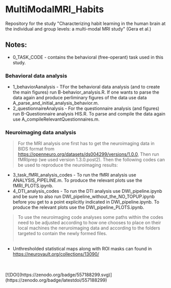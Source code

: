 # MultiModalMRI_Habits
Repository for the study "Characterizing habit learning in the human brain at the individual and group levels: a multi-modal MRI study" (Gera et al.)


## Notes:
* 0_TASK_CODE - contains the behavioral (free-operant) task used in this study.
### Behavioral data analysis
* 1_behaviorAanalysis - TFor the behavioral data analysis (and to create the main figures) run  B-behavior_analysis.R. If one wants to parse the data again and produce perliminary figures of the data use data A_parse_and_initial_analysis_behavior.m.
* 2_questionnaireAnalysis - For the questionnaire analysis (and figures) run B-Questionnaire analysis HIS.R. To parse and compile the data again use A_compileRelevantQuestionnaires.m.
### Neuroimaging data analysis
> For the MRI analysis one first has to get the neuroimaging data in BIDS format from https://openneuro.org/datasets/ds004299/versions/1.0.0, Then run fMRIprep (we used version 1.3.0.post2). Then the following codes can be used to reproduce the neuroimaging results:
* 3_task_fMRI_analysis_codes - To run the fMRI analysis use ANALYSIS_PIPELINE.m. To produce the relevant plots use the fMRI_PLOTS.ipynb.
* 4_DTI_analysis_codes - To run the DTI analysis use DWI_pipeline.ipynb and be sure to also run DWI_pipeline_without_the_NO_TOPUP.ipynb before you get to a point explicitly indicated in DWI_pipeline.ipynb. To produce the relevant plots use the DWI_pipeline_PLOTS.ipynb.

> To use the neuroimaging code analyses some paths within the codes need to be adjusted according to how one chooses to place on their local machines the neruroimaging data and according to the folders targeted to contain the newly formed files.
<br/><br/>
* Unthresholded statistical maps along with ROI masks can found in https://neurovault.org/collections/13090/
<br/>
<br/>
[![DOI](https://zenodo.org/badge/557188299.svg)](https://zenodo.org/badge/latestdoi/557188299)
